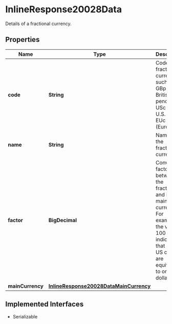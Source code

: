

# InlineResponse20028Data

Details of a fractional currency.

## Properties

Name | Type | Description | Notes
------------ | ------------- | ------------- | -------------
**code** | **String** | Code of the fractional currency such as GBp (for British pence), USc (for U.S. cents), EUc for (Euro cent). |  [optional]
**name** | **String** | Name of the fractional currency. |  [optional]
**factor** | **BigDecimal** | Conversion factor between the fractional and its main currency. For example, the value 100 indicates that 100 US cents are equivalent to one US dollar. |  [optional]
**mainCurrency** | [**InlineResponse20028DataMainCurrency**](InlineResponse20028DataMainCurrency.md) |  |  [optional]


## Implemented Interfaces

* Serializable


